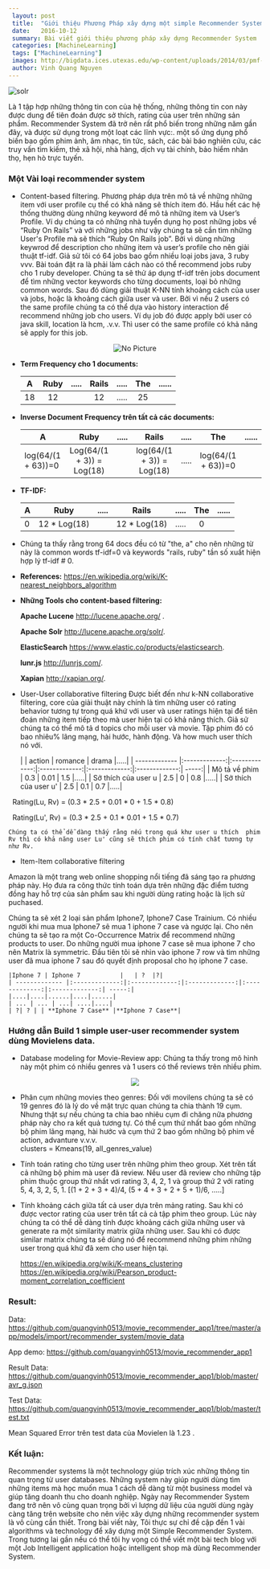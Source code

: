 ```yaml
---
 layout: post
 title:  "Giới thiệu Phương Pháp xây dựng một simple Recommender System dùng Machine Learning."
 date:   2016-10-12
 summary: Bài viết giới thiệu phương pháp xây dựng Recommender System
 categories: [MachineLearning]
 tags: ["MachineLearning"]
 images: http://bigdata.ices.utexas.edu/wp-content/uploads/2014/03/pmf-banner.png
 author: Vinh Quang Nguyen 
---
```

   ![solr](http://bigdata.ices.utexas.edu/wp-content/uploads/2014/03/pmf-banner.png)

Là 1 tập hợp những thông tin con của hệ thống, những thông tin con này được dung để tiên đoán được sở thích, rating của user trên những sản phẩm. Recommender System đã trở nên rất phổ biến trong những năm gần đây, và được sử dụng trong một loạt các lĩnh vực:. một số ứng dụng phổ biến bao gồm phim ảnh, âm nhạc, tin tức, sách, các bài báo nghiên cứu, các truy vấn tìm kiếm, thẻ xã hội, nhà hàng, dịch vụ tài chính, bảo hiểm nhân thọ, hẹn hò trực tuyến.

### Một Vài loại recommender system
- Content-based filtering.
Phương pháp dựa trên mô tả về những những item với user profile cụ thể có khả năng sẽ thích item đó. Hầu hết các hệ thống thường dùng những keyword để mô tả những item và User’s Profile. Ví dụ chúng ta có những nhà tuyển dụng họ post những jobs về “Ruby On Rails” và với những jobs như vậy chúng ta sẽ cần tìm những User's Profile mà sẽ thích “Ruby On Rails job”.  Bởi vì dùng những keywrod để description cho những item và user’s profile cho nên giải thuật tf-idf. Giả sử tôi có 64 jobs bao gồm nhiều loại jobs java, 3 ruby vvv. Bài toán đặt ra là phải làm cách nào có thể recommend jobs ruby cho 1 ruby developer. Chúng ta sẽ thử áp dụng tf-idf trên jobs document để tìm những vector keywords cho từng documents, loại bỏ những common words. Sau đó dùng giải thuật K-NN tính khoảng cách của user và jobs, hoặc là khoảng cách giữa user và user. Bởi vì nếu 2 users có the same profile chúng ta có thể dựa vào history interaction để recommend những job cho users. Ví dụ job đó được apply bởi user có java skill, location là hcm, .v.v. Thì user có the same profile có khả năng sẽ apply for this job.
<p align="center">
  <img src="https://cloud.githubusercontent.com/assets/6763141/19277707/d999a4c0-9004-11e6-9456-18e2207003a0.png?raw=true" alt="No Picture"/>
</p>

 - **Term Frequency cho 1 documents:**

    | A        | Ruby           | .....  | Rails  |.....|The|......|
    | ------------- |:-------------:|:-------------:|:-------------:|:-------------:|:-------------:| -----:|
    | 18      | 12 |  | 12 |.....|25|   |
 - **Inverse Document Frequency trên tất cả các documents:**

    | A        | Ruby           | .....  | Rails  |.....|The|......|
    | ------------- |:-------------:|:-------------:|:-------------:|:-------------:|:-------------:| -----:|
    | log(64/(1 + 63))=0      | Log(64/(1 + 3)) = Log(18)|    | log(64/(1 + 3)) = Log(18) |.....|log(64/(1 + 63))=0|   |

 - **TF-IDF:**

    | A        | Ruby           | .....  | Rails  |.....|The|......|
    | ------------- |:-------------:|:-------------:|:-------------:|:-------------:|:-------------:| -----:|
    | 0      | 12 * Log(18) |  | 12 * Log(18) |.....|0|   |

 - Chúng ta thấy rằng trong 64 docs đều có từ "the, a" cho nên những từ này là common words tf-idf=0 và keywords "rails, ruby" tần số xuất hiện hợp lý tf-idf # 0.

 - **References:**
   https://en.wikipedia.org/wiki/K-nearest_neighbors_algorithm

 - **Những Tools cho content-based filtering:**

    **Apache Lucene** http://lucene.apache.org/ .

    **Apache Solr** http://lucene.apache.org/solr/.

    **ElasticSearch** https://www.elastic.co/products/elasticsearch.

    **lunr.js** http://lunrjs.com/.

    **Xapian** http://xapian.org/.

- User-User collaborative filtering
Được biết đến như k-NN collaborative filtering, core của giải thuật này chính là tìm những user có rating behavior tương tự trong quá khứ với user và user ratings hiện tại để tiên đoán những item tiếp theo mà user hiện tại có khả năng thích. Giả sử chúng ta có thể mô tả d topics cho mỗi user và movie. Tập phim đó có bao nhiêu% lãng mạng, hài hước, hành động. Và how much user thích nó với.

    |         | action           | romance | drama  |.....|
    | ------------- |:-------------:|:-------------:|:-------------:|:-------------:|:-------------:| -----:|
    | Mô tả về phim     | 0.3 | 0.01  | 1.5 |.....|
    | Sở thích của user u     | 2.5 | 0  | 0.8 |.....|
    | Sở thích của user u'     | 2.5 | 0.1  | 0.7 |.....|

    Rating(Lu, Rv) = (0.3 * 2.5 + 0.01 * 0 + 1.5 * 0.8) 

    Rating(Lu', Rv) = (0.3 * 2.5 + 0.1 * 0.01 + 1.5 * 0.7)

    Chúng ta có thể dễ dàng thấy rằng nếu trong quá khư user u thích  phim Rv thì có khả năng user Lu' cũng sẽ thích phim có tính chất tương tự như Rv.

- Item-Item collaborative filtering
<p>
Amazon là một trang web online shopping nổi tiếng đã sáng tạo ra phương pháp này. Họ đưa ra công thức tính toán dựa trên những đặc điểm tương đồng hay hỗ trợ của sản phẩm sau khi người dùng rating hoặc là lịch sử puchased.
</p>
<p>
Chúng ta sẽ xét 2 loại sản phẩm Iphone7, Iphone7 Case Trainium. Có nhiều người khi mua mua Iphone7 sẽ mua 1 iphone 7 case và ngược lại. Cho nên chúng ta sẽ tạo ra một Co-Occurrence Matrix để recommend những products to user.  Do những người mua iphone 7 case sẽ mua iphone 7 cho nên Matrix là symmetric. Đầu tiên tôi sẽ nhìn vào iphone 7 row và tìm những user đã mua iphone 7 sau đó quyết định proposal cho họ iphone 7 case.
</p>

    |Iphone 7 | Iphone 7           |   | ?  |?|
    | ------------- |:-------------:|:-------------:|:-------------:|:-------------:|:-------------:| -----:|
    |....|....|......|....|......|
    | ... | ... | ...| ....|....|
    | ?| ? | | **Iphone 7 Case** |**Iphone 7 Case**|

### Hướng dẫn Build 1 simple user-user recommender system dùng Movielens data.
- Database modeling for Movie-Review app: Chúng ta thấy trong mô hình này một phim có nhiều genres và 1 users có thể reviews trên nhiều phim.

<p align="center">
<img src="https://cloud.githubusercontent.com/assets/6763141/19292931/fd911b2a-9049-11e6-8232-a6d65eb117ae.png" />
</p>

- Phân cụm những movies theo genres:
Đối với movilens chúng ta sẽ có 19 genres đó là lý do về mặt trực quan chúng ta chia thành 19 cụm. Nhưng thật sự nếu chúng ta chia bao nhiêu cụm đi chăng nữa phương pháp này cho ra kết quả tương tự. Có thể cụm thứ nhất bao gồm những bộ phim lãng mạng, hài hước và cụm thứ 2 bao gồm những bộ phim về action, advanture v.v.v.  
clusters = Kmeans(19, all_genres_value)
- Tính toán rating cho từng user trên những phim theo group.
Xét trên tất cả những bộ phim mà user đã review. Nếu user đã review cho những tập phim thuộc group thứ nhất vơi rating 3, 4, 2, 1 và group thứ 2 với rating 5, 4, 3,  2, 5,  1.
[(1 + 2 + 3 + 4)/4, (5 + 4 + 3 + 2 + 5 + 1)/6, …..]
- Tính khoảng cách giữa tất cả user dựa trên mảng rating.
Sau khi có được vector rating của user trên tất cả cả tập phim theo group. Lúc này chúng ta có thể dễ dàng tính được khoảng cách giữa những user và generate ra một similarity matrix giữa những user. Sau khi có được similar matrix chúng ta sẽ dùng nó để recommend những phim những user trong quá khứ đã xem cho user hiện tại.

    https://en.wikipedia.org/wiki/K-means_clustering
    https://en.wikipedia.org/wiki/Pearson_product-moment_correlation_coefficient

### Result:

   Data: https://github.com/quangvinh0513/movie_recommender_app1/tree/master/app/models/import/recommender_system/movie_data

   App demo: https://github.com/quangvinh0513/movie_recommender_app1

   Result Data: https://github.com/quangvinh0513/movie_recommender_app1/blob/master/avr_g.json

   Test Data: https://github.com/quangvinh0513/movie_recommender_app1/blob/master/test.txt

   Mean Squared Error trên test data của Movielen là 1.23 .

### Kết luận:
Recommender systems là một technology giúp trích xúc những thông tin quan trọng từ user databases. Những system này giúp người dùng tìm những items mà học muốn mua 1 cách dễ dàng từ một business model và giúp tăng doanh thu cho doanh nghiệp. Ngày nay Recommender System đang trở nên vô cùng quan trọng bởi vì lượng dữ liệu của người dùng ngày càng tăng trên website cho nên việc xây dựng những recommender system là vô cùng cần thiết.
Trong bài viết này, Tôi thực sự chỉ đề cập đến 1 vài algorithms và technology để xây dựng một Simple Recommender System. Trong tương lai gần nếu có thể tôi hy vọng có thể viết một bài tech blog với một Job Intelligent application hoặc intelligent shop mà dùng Recommender System.


